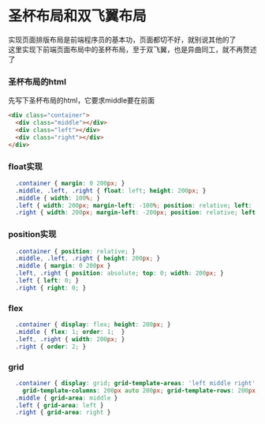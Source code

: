 # 圣杯布局和双飞翼布局
实现页面排版布局是前端程序员的基本功，页面都切不好，就别说其他的了  
这里实现下前端页面布局中的圣杯布局，至于双飞翼，也是异曲同工，就不再赘述了

### 圣杯布局的html
先写下圣杯布局的html，它要求middle要在前面
```html
<div class="container">
  <div class="middle"></div>
  <div class="left"></div>
  <div class="right"></div>
</div>
```

### float实现
```css
  .container { margin: 0 200px; }
  .middle, .left, .right { float: left; height: 200px; }
  .middle { width: 100%; }
  .left { width: 200px; margin-left: -100%; position: relative; left: -200px; }
  .right { width: 200px; margin-left: -200px; position: relative; left: 200px; }
```

### position实现
```css
  .container { position: relative; }
  .middle, .left, .right { height: 200px; }
  .middle { margin: 0 200px }
  .left, .right { position: absolute; top: 0; width: 200px; }
  .left { left: 0; }
  .right { right: 0; }
```

### flex
```css
  .container { display: flex; height: 200px; }
  .middle { flex: 1; order: 1;  }
  .left, .right { width: 200px; }
  .right { order: 2; }
```

### grid
```css
  .container { display: grid; grid-template-areas: 'left middle right';
    grid-template-columns: 200px auto 200px; grid-template-rows: 200px; }
  .middle { grid-area: middle }
  .left { grid-area: left }
  .right { grid-area: right }
```
